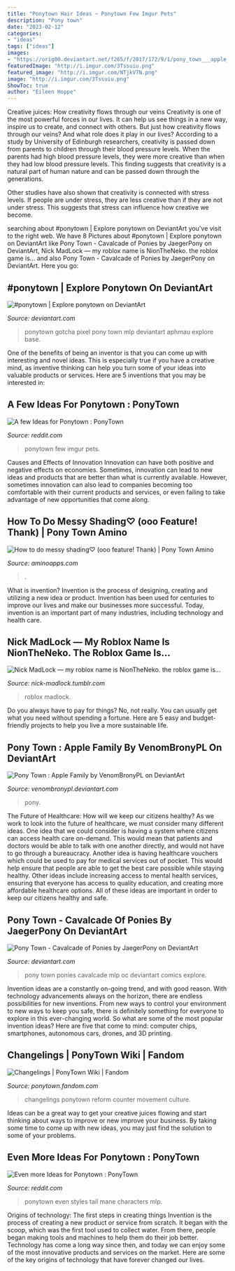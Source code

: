 ```yaml
---
title: "Ponytown Hair Ideas ~ Ponytown Few Imgur Pets"
description: "Pony town"
date: "2023-02-12"
categories:
- "ideas"
tags: ["ideas"]
images:
- "https://orig00.deviantart.net/f265/f/2017/172/9/1/pony_town___apple_family_by_venombronypl-dbdd9kp.png"
featuredImage: "http://i.imgur.com/3Tssuiu.png"
featured_image: "http://i.imgur.com/NTjkV7N.png"
image: "http://i.imgur.com/3Tssuiu.png"
ShowToc: true
author: "Eileen Hoppe"
---
```



Creative juices: How creativity flows through our veins
Creativity is one of the most powerful forces in our lives. It can help us see things in a new way, inspire us to create, and connect with others. But just how creativity flows through our veins? And what role does it play in our lives?
According to a study by University of Edinburgh researchers, creativity is passed down from parents to children through their blood pressure levels. When the parents had high blood pressure levels, they were more creative than when they had low blood pressure levels. This finding suggests that creativity is a natural part of human nature and can be passed down through the generations.

Other studies have also shown that creativity is connected with stress levels. If people are under stress, they are less creative than if they are not under stress. This suggests that stress can influence how creative we become.

	

		
searching about #ponytown | Explore ponytown on DeviantArt you've visit to the right web. We have 8 Pictures about #ponytown | Explore ponytown on DeviantArt like Pony Town - Cavalcade of Ponies by JaegerPony on DeviantArt, Nick MadLock — my roblox name is NionTheNeko. the roblox game is... and also Pony Town - Cavalcade of Ponies by JaegerPony on DeviantArt. Here you go:
		
    
## #ponytown | Explore Ponytown On DeviantArt

<img loading=lazy src="http://orig10.deviantart.net/d41d/f/2016/288/4/9/gotcha____by_tiorafajp-dal4f2j.png" onerror="this.onerror=null;this.src='https://tse4.mm.bing.net/th?id=OIP.vgAdLMpqh0TFfweXIq0rHQAAAA&amp;pid=15.1';" alt="#ponytown | Explore ponytown on DeviantArt">

_Source: deviantart.com_

>ponytown gotcha pixel pony town mlp deviantart aphmau explore base. 

	

One of the benefits of being an inventor is that you can come up with interesting and novel ideas. This is especially true if you have a creative mind, as inventive thinking can help you turn some of your ideas into valuable products or services. Here are 5 inventions that you may be interested in: 

    
## A Few Ideas For Ponytown : PonyTown

<img loading=lazy src="http://i.imgur.com/NTjkV7N.png" onerror="this.onerror=null;this.src='https://tse3.mm.bing.net/th?id=OIP.3x0YBVRufOCkFR6HKNYCUwHaER&amp;pid=15.1';" alt="A few Ideas for Ponytown : PonyTown">

_Source: reddit.com_

>ponytown few imgur pets. 

	

Causes and Effects of Innovation
Innovation can have both positive and negative effects on economies. Sometimes, innovation can lead to new ideas and products that are better than what is currently available. However, sometimes innovation can also lead to companies becoming too comfortable with their current products and services, or even failing to take advantage of new opportunities that come along.

    
## How To Do Messy Shading♡ (ooo Feature! Thank) | Pony Town Amino

<img loading=lazy src="http://pm1.narvii.com/6868/caec24ffd2ff540c8f5782281899ab0b0a697dadr1-1280-800v2_uhq.jpg" onerror="this.onerror=null;this.src='https://tse2.mm.bing.net/th?id=OIP.fC1afLcbpKm9nG8FYVJsuQHaEo&amp;pid=15.1';" alt="How to do messy shading♡ (ooo feature! Thank) | Pony Town Amino">

_Source: aminoapps.com_

>. 

	

What is invention?
Invention is the process of designing, creating and utilizing a new idea or product. Invention has been used for centuries to improve our lives and make our businesses more successful. Today, invention is an important part of many industries, including technology and health care.

    
## Nick MadLock — My Roblox Name Is NionTheNeko. The Roblox Game Is...

<img loading=lazy src="https://66.media.tumblr.com/f4c807ecf2ed4ceace977f5d593d2d6c/tumblr_p5mrke6uxE1wyd8c0o1_1280.png" onerror="this.onerror=null;this.src='https://tse2.mm.bing.net/th?id=OIP.9mxFHm1S9Qie9EER6zu5QQHaFW&amp;pid=15.1';" alt="Nick MadLock — my roblox name is NionTheNeko. the roblox game is...">

_Source: nick-madlock.tumblr.com_

>roblox madlock. 

	

Do you always have to pay for things? No, not really. You can usually get what you need without spending a fortune. Here are 5 easy and budget-friendly projects to help you live a more sustainable life.

    
## Pony Town : Apple Family By VenomBronyPL On DeviantArt

<img loading=lazy src="https://orig00.deviantart.net/f265/f/2017/172/9/1/pony_town___apple_family_by_venombronypl-dbdd9kp.png" onerror="this.onerror=null;this.src='https://tse1.mm.bing.net/th?id=OIP.7DNBMYZJlF_3PxdThDunnAHaE8&amp;pid=15.1';" alt="Pony Town : Apple Family by VenomBronyPL on DeviantArt">

_Source: venombronypl.deviantart.com_

>pony. 

	

The Future of Healthcare: How will we keep our citizens healthy?
As we work to look into the future of healthcare, we must consider many different ideas. One idea that we could consider is having a system where citizens can access health care on-demand. This would mean that patients and doctors would be able to talk with one another directly, and would not have to go through a bureaucracy. Another idea is having healthcare vouchers which could be used to pay for medical services out of pocket. This would help ensure that people are able to get the best care possible while staying healthy. Other ideas include increasing access to mental health services, ensuring that everyone has access to quality education, and creating more affordable healthcare options. All of these ideas are important in order to keep our citizens healthy and safe.

    
## Pony Town - Cavalcade Of Ponies By JaegerPony On DeviantArt

<img loading=lazy src="https://images-wixmp-ed30a86b8c4ca887773594c2.wixmp.com/intermediary/f/2c0ec2ab-c471-4fcd-8d23-7e464105053d/dafbubk-17f1167f-e5bc-441e-a2ac-974b7089819b.jpg/v1/fill/w_972,h_822,q_70,strp/pony_town___cavalcade_of_ponies_by_jaegerpony_dafbubk-pre.jpg" onerror="this.onerror=null;this.src='https://tse3.mm.bing.net/th?id=OIP.H8p5icNe7HjPpW8-XGt9sQHaGQ&amp;pid=15.1';" alt="Pony Town - Cavalcade of Ponies by JaegerPony on DeviantArt">

_Source: deviantart.com_

>pony town ponies cavalcade mlp oc deviantart comics explore. 

	

Invention ideas are a constantly on-going trend, and with good reason. With technology advancements always on the horizon, there are endless possibilities for new inventions. From new ways to control your environment to new ways to keep you safe, there is definitely something for everyone to explore in this ever-changing world. So what are some of the most popular invention ideas? Here are five that come to mind: computer chips, smartphones, autonomous cars, drones, and 3D printing.

    
## Changelings | PonyTown Wiki | Fandom

<img loading=lazy src="https://vignette.wikia.nocookie.net/ponytown/images/b/bb/CraftyChangelingLeader.jpeg/revision/latest/scale-to-width-down/220?cb=20181226212125" onerror="this.onerror=null;this.src='https://tse3.mm.bing.net/th?id=OIP.7pgUEtebeoFii3R_TEJTagAAAA&amp;pid=15.1';" alt="Changelings | PonyTown Wiki | Fandom">

_Source: ponytown.fandom.com_

>changelings ponytown reform counter movement culture. 

	

Ideas can be a great way to get your creative juices flowing and start thinking about ways to improve or new improve your business. By taking some time to come up with new ideas, you may just find the solution to some of your problems.

    
## Even More Ideas For Ponytown : PonyTown

<img loading=lazy src="http://i.imgur.com/3Tssuiu.png" onerror="this.onerror=null;this.src='https://tse3.mm.bing.net/th?id=OIP._Vd9WCE1epLd7gnbqvjKQgHaEz&amp;pid=15.1';" alt="Even more Ideas for Ponytown : PonyTown">

_Source: reddit.com_

>ponytown even styles tail mane characters mlp. 

	

Origins of technology: The first steps in creating things
Invention is the process of creating a new product or service from scratch. It began with the scoop, which was the first tool used to collect water. From there, people began making tools and machines to help them do their job better. Technology has come a long way since then, and today we can enjoy some of the most innovative products and services on the market. Here are some of the key origins of technology that have forever changed our lives.

